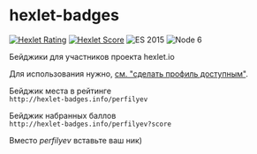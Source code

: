 # hexlet-badges

[![Hexlet Rating](http://hexlet-badges.info/perfilyev)](https://ru.hexlet.io/u/perfilyev)
[![Hexlet Score](http://hexlet-badges.info/perfilyev?score)](https://ru.hexlet.io/u/perfilyev)
![ES 2015](https://img.shields.io/badge/es-2015-yellow.svg)
![Node 6](https://img.shields.io/badge/node-v6.0-yellow.svg)

Бейджики для участников проекта hexlet.io 

Для использования нужно, [см. "сделать профиль доступным"](https://ru.hexlet.io/account/profile/edit).

Бейджик места в рейтинге  
`http://hexlet-badges.info/perfilyev`

Бейджик набранных баллов  
`http://hexlet-badges.info/perfilyev?score`

Вместо _perfilyev_ вставьте ваш ник)
